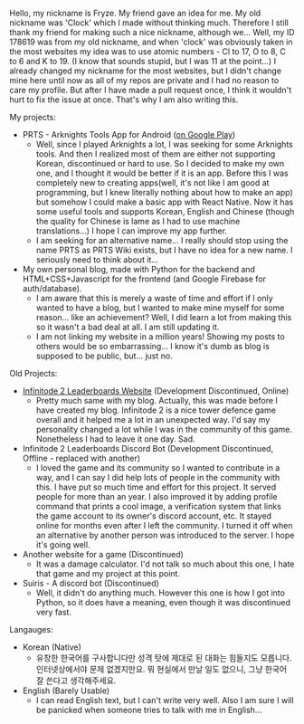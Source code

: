 Hello, my nickname is Fryze. My friend gave an idea for me. My old nickname was 'Clock' which I made without thinking much. Therefore I still thank my friend for making such a nice nickname, although we... Well, my ID 178619 was from my old nickname, and when 'clock' was obviously taken in the most websites my idea was to use atomic numbers - Cl to 17, O to 8, C to 6 and K to 19. (I know that sounds stupid, but I was 11 at the point...) I already changed my nickname for the most websites, but I didn't change mine here until now as all of my repos are private and I had no reason to care my profile. But after I have made a pull request once, I think it wouldn't hurt to fix the issue at once. That's why I am also writing this.

My projects:
* PRTS - Arknights Tools App for Android ([on Google Play](https://play.google.com/store/apps/details?id=com.floatick.arknightshelper))
  * Well, since I played Arknights a lot, I was seeking for some Arknights tools. And then I realized most of them are either not supporting Korean, discontinued or hard to use. So I decided to make my own one, and I thought it would be better if it is an app. Before this I was completely new to creating apps(well, it's not like I am good at programming, but I knew literally nothing about how to make an app) but somehow I could make a basic app with React Native. Now it has some useful tools and supports Korean, English and Chinese (though the quality for Chinese is lame as I had to use machine translations...) I hope I can improve my app further.
  * I am seeking for an alternative name... I really should stop using the name PRTS as PRTS Wiki exists, but I have no idea for a new name. I seriously need to think about it...
* My own personal blog, made with Python for the backend and HTML+CSS+Javascript for the frontend (and Google Firebase for auth/database).
  * I am aware that this is merely a waste of time and effort if I only wanted to have a blog, but I wanted to make mine myself for some reason... like an achievement? Well, I did learn a lot from making this so it wasn't a bad deal at all. I am still updating it.
  * I am not linking my website in a million years! Showing my posts to others would be so embarrassing... I know it's dumb as blog is supposed to be public, but... just no.

Old Projects:
* [Infinitode 2 Leaderboards Website](https://infinitode.floatick.com/) (Development Discontinued, Online)
  * Pretty much same with my blog. Actually, this was made before I have created my blog. Infinitode 2 is a nice tower defence game overall and it helped me a lot in an unexpected way. I'd say my personality changed a lot while I was in the community of this game. Nonetheless I had to leave it one day. Sad.
* Infinitode 2 Leaderboards Discord Bot (Development Discontinued, Offline - replaced with another)
  * I loved the game and its community so I wanted to contribute in a way, and I can say I did help lots of people in the community with this. I have put so much time and effort for this project. It served people for more than an year. I also improved it by adding profile command that prints a cool image, a verification system that links the game account to its owner's discord account, etc. It stayed online for months even after I left the community. I turned it off when an alternative by another person was introduced to the server. I hope it's going well.
* Another website for a game (Discontinued)
  * It was a damage calculator. I'd not talk so much about this one, I hate that game and my project at this point.
* Suiris - A discord bot (Discontinued)
  * Well, it didn't do anything much. However this one is how I got into Python, so it does have a meaning, even though it was discontinued very fast.

Langauges:
* Korean (Native)
  * 유창한 한국어를 구사합니다만 성격 탓에 제대로 된 대화는 힘들지도 모릅니다. 인터넷상에서야 문제 없겠지만요. 뭐 현실에서 만날 일도 없으니, 그냥 한국어 잘 쓴다고 생각해주세요.
* English (Barely Usable)
  * I can read English text, but I can't write very well. Also I am sure I will be panicked when someone tries to talk with me in English...
